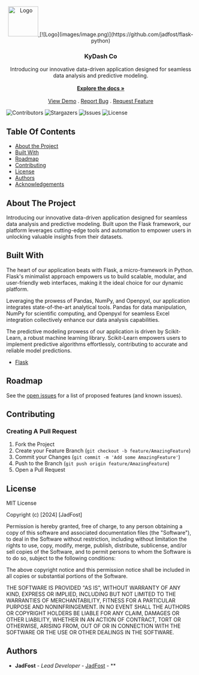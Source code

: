 <br/>
<p align="center">
  <a href="https://github.com/jadfost/flask-python">
    <img src="images/image.png" alt="Logo" width="80" height="80">
  </a>
  [![Logo](images/image.png)](https://github.com/jadfost/flask-python)


  <h3 align="center">KyDash Co</h3>

  <p align="center">
    Introducing our innovative data-driven application designed for seamless data analysis and predictive modeling.
    <br/>
    <br/>
    <a href="https://github.com/jadfost/flask-python"><strong>Explore the docs »</strong></a>
    <br/>
    <br/>
    <a href="https://github.com/jadfost/flask-python">View Demo</a>
    .
    <a href="https://github.com/jadfost/flask-python/issues">Report Bug</a>
    .
    <a href="https://github.com/jadfost/flask-python/issues">Request Feature</a>
  </p>
</p>

![Contributors](https://img.shields.io/github/contributors/jadfost/flask-python?color=dark-green) ![Stargazers](https://img.shields.io/github/stars/jadfost/flask-python?style=social) ![Issues](https://img.shields.io/github/issues/jadfost/flask-python) ![License](https://img.shields.io/github/license/jadfost/flask-python) 

## Table Of Contents

* [About the Project](#about-the-project)
* [Built With](#built-with)
* [Roadmap](#roadmap)
* [Contributing](#contributing)
* [License](#license)
* [Authors](#authors)
* [Acknowledgements](#acknowledgements)

## About The Project

Introducing our innovative data-driven application designed for seamless data analysis and predictive modeling. Built upon the Flask framework, our platform leverages cutting-edge tools and automation to empower users in unlocking valuable insights from their datasets.

## Built With

The heart of our application beats with Flask, a micro-framework in Python. Flask's minimalist approach empowers us to build scalable, modular, and user-friendly web interfaces, making it the ideal choice for our dynamic platform.

Leveraging the prowess of Pandas, NumPy, and Openpyxl, our application integrates state-of-the-art analytical tools. Pandas for data manipulation, NumPy for scientific computing, and Openpyxl for seamless Excel integration collectively enhance our data analysis capabilities.

The predictive modeling prowess of our application is driven by Scikit-Learn, a robust machine learning library. Scikit-Learn empowers users to implement predictive algorithms effortlessly, contributing to accurate and reliable model predictions.

* [Flask](https://github.com/pallets/flask/)

## Roadmap

See the [open issues](https://github.com/jadfost/flask-python/issues) for a list of proposed features (and known issues).

## Contributing



### Creating A Pull Request

1. Fork the Project
2. Create your Feature Branch (`git checkout -b feature/AmazingFeature`)
3. Commit your Changes (`git commit -m 'Add some AmazingFeature'`)
4. Push to the Branch (`git push origin feature/AmazingFeature`)
5. Open a Pull Request

## License

MIT License

Copyright (c) [2024] [JadFost]

Permission is hereby granted, free of charge, to any person obtaining a copy of this software and associated documentation files (the "Software"), to deal in the Software without restriction, including without limitation the rights to use, copy, modify, merge, publish, distribute, sublicense, and/or sell copies of the Software, and to permit persons to whom the Software is to do so, subject to the following conditions:

The above copyright notice and this permission notice shall be included in all copies or substantial portions of the Software.

THE SOFTWARE IS PROVIDED "AS IS", WITHOUT WARRANTY OF ANY KIND, EXPRESS OR IMPLIED, INCLUDING BUT NOT LIMITED TO THE WARRANTIES OF MERCHANTABILITY, FITNESS FOR A PARTICULAR PURPOSE AND NONINFRINGEMENT. IN NO EVENT SHALL THE AUTHORS OR COPYRIGHT HOLDERS BE LIABLE FOR ANY CLAIM, DAMAGES OR OTHER LIABILITY, WHETHER IN AN ACTION OF CONTRACT, TORT OR OTHERWISE, ARISING FROM, OUT OF OR IN CONNECTION WITH THE SOFTWARE OR THE USE OR OTHER DEALINGS IN THE SOFTWARE.

## Authors

* **JadFost** - *Lead Developer* - [JadFost](https://github.com/jadfost) - **

